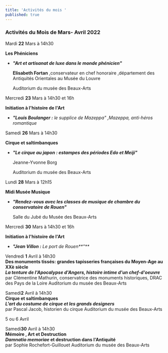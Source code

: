 ```yaml
---
title: 'Activités du mois '
published: true
---
```

### Activités du Mois de Mars- Avril 2022


Mardi **22** Mars à 14h30

**Les Phéniciens**

* **_"Art et artisanat de luxe dans le monde phénicien"_**

  **Elisabeth Fortan** ,conservateur en chef honoraire ,département des Antiquités Orientales au Musée du Louvre

  Auditorium du musée des Beaux-Arts

Mercredi **23** Mars à 14h30 et 16h

**Initiation à l'histoire de l'Art**

* **_"Louis Boulanger :_** _le supplice de Mazeppa" ,Mazeppa, anti-héros romantique_

Samedi **26** Mars à 14h30

**Cirque et saltimbanques**

* **_"Le cirque au japon : estampes des périodes Edo et Meiji"_**

  Jeanne-Yvonne Borg

  Auditorium du musée des Beaux-Arts

Lundi **28** Mars à 12h15

**Midi Musée Musique**

* **_"Rendez-vous avec les classes de musique de chambre du conservatoire de Rouen"_**

  Salle du Jubé du Musée des Beaux-Arts

Mercredi **30** Mars à 14h30 et 16h

**Initiation à l'histoire de l'Art**

* **_"Jean Villon :_** _Le port de Rouen**"**_  

Vendredi **1** Avril à 14h30  
**Des monuments tissés: grandes tapisseries françaises du Moyen-Age au XXè siècle**  
**_La tenture de l'Apocalypse d'Angers, histoire intime d'un chef-d'oeuvre_**  
par Clémentine Mathurin, conservatrice des monuments historiques, DRAC des Pays de la Loire
 Auditorium du musée des Beaux-Arts


Samedi**2** Avril à 14h30  
**Cirque et saltimbanques**  
**_L'art du costume de cirque et les grands designers_**  
par Pascal Jacob, historien du cirque
 Auditorium du musée des Beaux-Arts  
 
 5 ou 6 Avril
 
 
 Samedi**30** Avril à 14h30  
**Mémoire , Art et Destruction**  
**_Damnatio memoriae_ et destruction dans l'Antiquité**  
par Sophie Rochefort-Guillouet
 Auditorium du musée des Beaux-Arts

